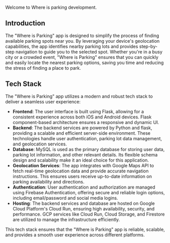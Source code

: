Welcome to Where is parking development.

## Introduction

The "Where is Parking" app is designed to simplify the process of finding available parking spots near you. By leveraging your device's geolocation capabilities, the app identifies nearby parking lots and provides step-by-step navigation to guide you to the selected spot. Whether you're in a busy city or a crowded event, "Where is Parking" ensures that you can quickly and easily locate the nearest parking options, saving you time and reducing the stress of finding a place to park.

## Tech Stack

The "Where is Parking" app utilizes a modern and robust tech stack to deliver a seamless user experience:

- **Frontend**: The user interface is built using Flask, allowing for a consistent experience across both iOS and Android devices. Flask component-based architecture ensures a responsive and dynamic UI.
- **Backend**: The backend services are powered by Python and flask, providing a scalable and efficient server-side environment. These technologies handle user authentication, parking lot data management, and geolocation services.
- **Database**: MySQL is used as the primary database for storing user data, parking lot information, and other relevant details. Its flexible schema design and scalability make it an ideal choice for this application.
- **Geolocation Services**: The app integrates with Google Maps API to fetch real-time geolocation data and provide accurate navigation instructions. This ensures users receive up-to-date information on parking availability and directions.
- **Authentication**: User authentication and authorization are managed using Firebase Authentication, offering secure and reliable login options, including email/password and social media logins.
- **Hosting**: The backend services and database are hosted on Google Cloud Platform's Cloud Run, ensuring high availability, security, and performance. GCP services like Cloud Run, Cloud Storage, and Firestore are utilized to manage the infrastructure efficiently.

This tech stack ensures that the "Where is Parking" app is reliable, scalable, and provides a smooth user experience across different platforms.
